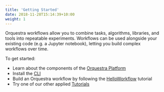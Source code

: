 ```yaml
---
title: 'Getting Started'
date: 2018-11-28T15:14:39+10:00
weight: 1
---
```


Orquestra workflows allow you to combine tasks, algorithms, libraries, and tools into repeatable experiments. Workflows can be used alongside your existing code (e.g. a Jupyter notebook), letting you build complex workflows over time.

To get started:

* Learn about the components of the [Orquestra Platform](getting-started/platform/)
* Install the [CLI](/qe-cli)
* Build an Orquestra workflow by following the [HelloWorkflow](/tutorials/hello-workflow/) tutorial
* Try one of our other applied [Tutorials](/tutorials/)